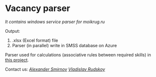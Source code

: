 # Vacancy parser
_It contains windows service parser for moikrug.ru_

Output: 
1. .xlsx (Excel format) file
2. Parser (in parallel) write in SMSS database on Azure

Parser used for calculations (associative rules between required skills) in [this project](https://github.com/rudskoy/skills_associations). 

Contact us: 
_[Alexander Smirnov](https://vk.com/smirnov_a_v)_
_[Vladislav Rudskoy](https://vk.com/vladislav_rudskoy)_



